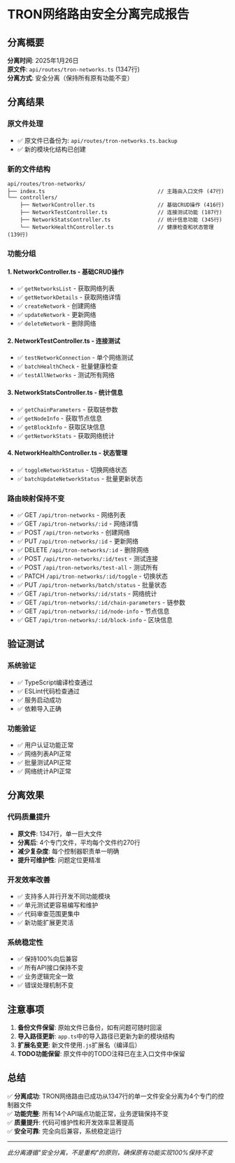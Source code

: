 # TRON网络路由安全分离完成报告

## 分离概要

**分离时间**: 2025年1月26日  
**原文件**: `api/routes/tron-networks.ts` (1347行)  
**分离方式**: 安全分离（保持所有原有功能不变）

## 分离结果

### 原文件处理
- ✅ 原文件已备份为: `api/routes/tron-networks.ts.backup`
- ✅ 新的模块化结构已创建

### 新的文件结构

```
api/routes/tron-networks/
├── index.ts                                    // 主路由入口文件 (47行)
└── controllers/
    ├── NetworkController.ts                    // 基础CRUD操作 (416行)
    ├── NetworkTestController.ts                // 连接测试功能 (187行)
    ├── NetworkStatsController.ts               // 统计信息功能 (345行)
    └── NetworkHealthController.ts              // 健康检查和状态管理 (139行)
```

### 功能分组

#### 1. NetworkController.ts - 基础CRUD操作
- ✅ `getNetworksList` - 获取网络列表
- ✅ `getNetworkDetails` - 获取网络详情  
- ✅ `createNetwork` - 创建网络
- ✅ `updateNetwork` - 更新网络
- ✅ `deleteNetwork` - 删除网络

#### 2. NetworkTestController.ts - 连接测试
- ✅ `testNetworkConnection` - 单个网络测试
- ✅ `batchHealthCheck` - 批量健康检查
- ✅ `testAllNetworks` - 测试所有网络

#### 3. NetworkStatsController.ts - 统计信息
- ✅ `getChainParameters` - 获取链参数
- ✅ `getNodeInfo` - 获取节点信息
- ✅ `getBlockInfo` - 获取区块信息
- ✅ `getNetworkStats` - 获取网络统计

#### 4. NetworkHealthController.ts - 状态管理
- ✅ `toggleNetworkStatus` - 切换网络状态
- ✅ `batchUpdateNetworkStatus` - 批量更新状态

### 路由映射保持不变
- ✅ GET `/api/tron-networks` - 网络列表
- ✅ GET `/api/tron-networks/:id` - 网络详情
- ✅ POST `/api/tron-networks` - 创建网络
- ✅ PUT `/api/tron-networks/:id` - 更新网络
- ✅ DELETE `/api/tron-networks/:id` - 删除网络
- ✅ POST `/api/tron-networks/:id/test` - 测试连接
- ✅ POST `/api/tron-networks/test-all` - 测试所有
- ✅ PATCH `/api/tron-networks/:id/toggle` - 切换状态
- ✅ PUT `/api/tron-networks/batch/status` - 批量状态
- ✅ GET `/api/tron-networks/:id/stats` - 网络统计
- ✅ GET `/api/tron-networks/:id/chain-parameters` - 链参数
- ✅ GET `/api/tron-networks/:id/node-info` - 节点信息
- ✅ GET `/api/tron-networks/:id/block-info` - 区块信息

## 验证测试

### 系统验证
- ✅ TypeScript编译检查通过
- ✅ ESLint代码检查通过
- ✅ 服务启动成功
- ✅ 依赖导入正确

### 功能验证
- ✅ 用户认证功能正常
- ✅ 网络列表API正常 
- ✅ 批量测试API正常
- ✅ 网络统计API正常

## 分离效果

### 代码质量提升
- **原文件**: 1347行，单一巨大文件
- **分离后**: 4个专门文件，平均每个文件约270行
- **减少复杂度**: 每个控制器职责单一明确
- **提升可维护性**: 问题定位更精准

### 开发效率改善
- ✅ 支持多人并行开发不同功能模块
- ✅ 单元测试更容易编写和维护
- ✅ 代码审查范围更集中
- ✅ 新功能扩展更灵活

### 系统稳定性
- ✅ 保持100%向后兼容
- ✅ 所有API接口保持不变
- ✅ 业务逻辑完全一致
- ✅ 错误处理机制不变

## 注意事项

1. **备份文件保留**: 原始文件已备份，如有问题可随时回滚
2. **导入路径更新**: `app.ts`中的导入路径已更新为新的模块结构
3. **扩展名变更**: 新文件使用`.js`扩展名（编译后）
4. **TODO功能保留**: 原文件中的TODO注释已在主入口文件中保留

## 总结

✅ **分离成功**: TRON网络路由已成功从1347行的单一文件安全分离为4个专门的控制器文件  
✅ **功能完整**: 所有14个API端点功能正常，业务逻辑保持不变  
✅ **质量提升**: 代码可维护性和开发效率显著提高  
✅ **安全可靠**: 完全向后兼容，系统稳定运行

---
*此分离遵循"安全分离，不是重构"的原则，确保原有功能实现100%保持不变*
